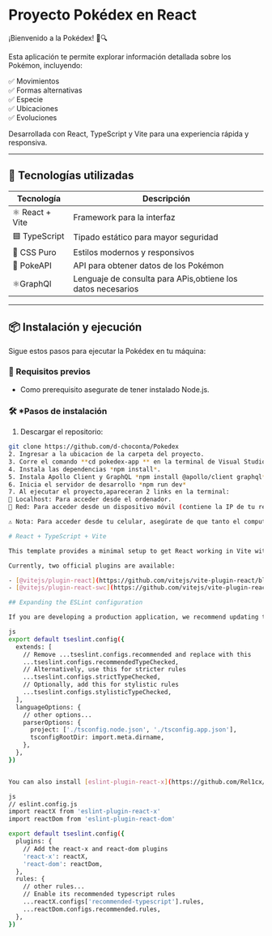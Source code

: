 # Proyecto Pokédex en React

¡Bienvenido a la Pokédex! 📖🔍  

Esta aplicación te permite explorar información detallada sobre los Pokémon, incluyendo:  

✅ Movimientos  
✅ Formas alternativas  
✅ Especie  
✅ Ubicaciones  
✅ Evoluciones  

Desarrollada con React, TypeScript y Vite para una experiencia rápida y responsiva.  

---

## 🚀 Tecnologías utilizadas  

| Tecnología       | Descripción                              |
|-----------------|------------------------------------------|
| ⚛ React + Vite | Framework para la interfaz              |
| 🟦 TypeScript   | Tipado estático para mayor seguridad    |
| 🎨 CSS Puro | Estilos modernos y responsivos        |
| 🔗 PokeAPI| API para obtener datos de los Pokémon |
|  ⚛GraphQl| Lenguaje de consulta para APis,obtiene los datos necesarios |
---

## 📦 Instalación y ejecución  

Sigue estos pasos para ejecutar la Pokédex en tu máquina:  
### 🔹 Requisitos previos
- Como prerequisito asegurate de tener instalado Node.js.
### 🛠 *Pasos de instalación

1. Descargar el repositorio:  
```sh
git clone https://github.com/d-choconta/Pokedex
2. Ingresar a la ubicacion de la carpeta del proyecto.
3. Corre el comando **cd pokedex-app ** en la terminal de Visual Studio Code.
4. Instala las dependencias *npm install*. 
5. Instala Apollo Client y GraphQL *npm install @apollo/client graphql*
6. Inicia el servidor de desarrollo *npm run dev*
7. Al ejecutar el proyecto,apareceran 2 links en la terminal:
🔹 Localhost: Para acceder desde el ordenador.
🔹 Red: Para acceder desde un dispositivo móvil (contiene la IP de tu red).

⚠ Nota: Para acceder desde tu celular, asegúrate de que tanto el computador como el dispositivo estén conectados a la misma red WiFi.

# React + TypeScript + Vite

This template provides a minimal setup to get React working in Vite with HMR and some ESLint rules.

Currently, two official plugins are available:

- [@vitejs/plugin-react](https://github.com/vitejs/vite-plugin-react/blob/main/packages/plugin-react/README.md) uses [Babel](https://babeljs.io/) for Fast Refresh
- [@vitejs/plugin-react-swc](https://github.com/vitejs/vite-plugin-react-swc) uses [SWC](https://swc.rs/) for Fast Refresh

## Expanding the ESLint configuration

If you are developing a production application, we recommend updating the configuration to enable type-aware lint rules:

js
export default tseslint.config({
  extends: [
    // Remove ...tseslint.configs.recommended and replace with this
    ...tseslint.configs.recommendedTypeChecked,
    // Alternatively, use this for stricter rules
    ...tseslint.configs.strictTypeChecked,
    // Optionally, add this for stylistic rules
    ...tseslint.configs.stylisticTypeChecked,
  ],
  languageOptions: {
    // other options...
    parserOptions: {
      project: ['./tsconfig.node.json', './tsconfig.app.json'],
      tsconfigRootDir: import.meta.dirname,
    },
  },
})


You can also install [eslint-plugin-react-x](https://github.com/Rel1cx/eslint-react/tree/main/packages/plugins/eslint-plugin-react-x) and [eslint-plugin-react-dom](https://github.com/Rel1cx/eslint-react/tree/main/packages/plugins/eslint-plugin-react-dom) for React-specific lint rules:

js
// eslint.config.js
import reactX from 'eslint-plugin-react-x'
import reactDom from 'eslint-plugin-react-dom'

export default tseslint.config({
  plugins: {
    // Add the react-x and react-dom plugins
    'react-x': reactX,
    'react-dom': reactDom,
  },
  rules: {
    // other rules...
    // Enable its recommended typescript rules
    ...reactX.configs['recommended-typescript'].rules,
    ...reactDom.configs.recommended.rules,
  },
})

